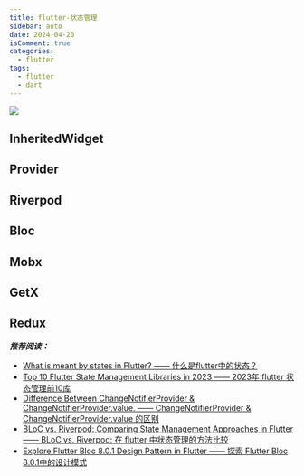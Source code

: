 ```yaml
---
title: flutter-状态管理
sidebar: auto
date: 2024-04-20
isComment: true
categories:
  - flutter
tags:
  - flutter
  - dart
---
```


![](https://flutteragency.com/wp-content/uploads/2022/12/Popular-Flutter-State-Management-Libraries-800X2000-768x1920.png)

## InheritedWidget

## Provider

## Riverpod

## Bloc

## Mobx

## GetX

## Redux

**_推荐阅读：_**

+ [What is meant by states in Flutter? —— 什么是flutter中的状态？](https://flutteragency.com/what-is-states-in-flutter/)
+ [Top 10 Flutter State Management Libraries in 2023 —— 2023年 flutter 状态管理前10库](https://flutteragency.com/top-10-flutter-state-management-libraries-2023/)
+ [Difference Between ChangeNotifierProvider & ChangeNotifierProvider.value. —— ChangeNotifierProvider & ChangeNotifierProvider.value 的区别](https://flutteragency.com/changenotifierprovider-and-changenotifierprovider-value/)
+ [BLoC vs. Riverpod: Comparing State Management Approaches in Flutter —— BLoC vs. Riverpod: 在 flutter 中状态管理的方法比较](https://flutteragency.com/bloc-vs-riverpod-comparing-state-management-approaches-in-flutter/)
+ [Explore Flutter Bloc 8.0.1 Design Pattern in Flutter —— 探索 Flutter Bloc 8.0.1中的设计模式](https://flutteragency.com/flutter-bloc-8-0-1-design-pattern/)

 